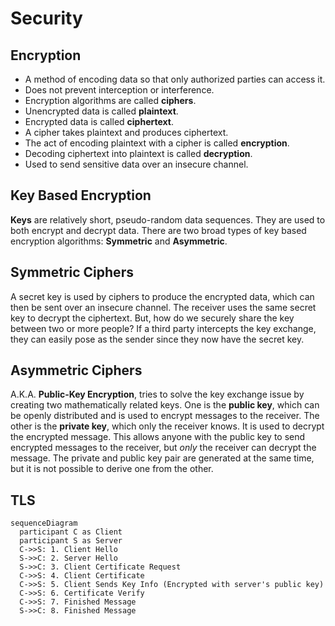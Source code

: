 # Security

## Encryption

+ A method of encoding data so that only authorized parties can access it.
+ Does not prevent interception or interference.
+ Encryption algorithms are called **ciphers**.
+ Unencrypted data is called **plaintext**.
+ Encrypted data is called **ciphertext**.
+ A cipher takes plaintext and produces ciphertext.
+ The act of encoding plaintext with a cipher is called **encryption**.
+ Decoding ciphertext into plaintext is called **decryption**.
+ Used to send sensitive data over an insecure channel.

## Key Based Encryption

**Keys** are relatively short, pseudo-random data sequences. They are used to
both encrypt and decrypt data. There are two broad types of key based
encryption algorithms: **Symmetric** and **Asymmetric**.

## Symmetric Ciphers

A secret key is used by ciphers to produce the encrypted data, which can then
be sent over an insecure channel. The receiver uses the same secret key to
decrypt the ciphertext. But, how do we securely share the key between two or
more people? If a third party intercepts the key exchange, they can easily pose
as the sender since they now have the secret key.

## Asymmetric Ciphers

A.K.A. **Public-Key Encryption**, tries to solve the key exchange issue by
creating two mathematically related keys. One is the **public key**, which can
be openly distributed and is used to encrypt messages to the receiver. The
other is the **private key**, which only the receiver knows. It is used to
decrypt the encrypted message. This allows anyone with the public key to send
encrypted messages to the receiver, but _only_ the receiver can decrypt the
message. The private and public key pair are generated at the same time, but
it is not possible to derive one from the other.

## TLS

```mermaid
sequenceDiagram
  participant C as Client
  participant S as Server
  C->>S: 1. Client Hello
  S->>C: 2. Server Hello
  S->>C: 3. Client Certificate Request
  C->>S: 4. Client Certificate
  C->>S: 5. Client Sends Key Info (Encrypted with server's public key)
  C->>S: 6. Certificate Verify
  C->>S: 7. Finished Message
  S->>C: 8. Finished Message
```
